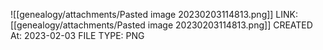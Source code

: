![[genealogy/attachments/Pasted image 20230203114813.png]]
LINK: [[genealogy/attachments/Pasted image 20230203114813.png]]
CREATED At: 2023-02-03
FILE TYPE: PNG
